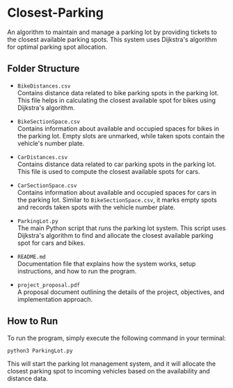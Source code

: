 # Closest-Parking

An algorithm to maintain and manage a parking lot by providing tickets to the closest available parking spots. This system uses Dijkstra's algorithm for optimal parking spot allocation.

## Folder Structure

- `BikeDistances.csv`  
  Contains distance data related to bike parking spots in the parking lot. This file helps in calculating the closest available spot for bikes using Dijkstra's algorithm.

- `BikeSectionSpace.csv`  
  Contains information about available and occupied spaces for bikes in the parking lot. Empty slots are unmarked, while taken spots contain the vehicle's number plate.

- `CarDistances.csv`  
  Contains distance data related to car parking spots in the parking lot. This file is used to compute the closest available spots for cars.

- `CarSectionSpace.csv`  
  Contains information about available and occupied spaces for cars in the parking lot. Similar to `BikeSectionSpace.csv`, it marks empty spots and records taken spots with the vehicle number plate.

- `ParkingLot.py`  
  The main Python script that runs the parking lot system. This script uses Dijkstra's algorithm to find and allocate the closest available parking spot for cars and bikes.

- `README.md`  
  Documentation file that explains how the system works, setup instructions, and how to run the program.

- `project_proposal.pdf`  
  A proposal document outlining the details of the project, objectives, and implementation approach.

## How to Run

To run the program, simply execute the following command in your terminal:
```bash
python3 ParkingLot.py
```
This will start the parking lot management system, and it will allocate the closest parking spot to incoming vehicles based on the availability and distance data.
